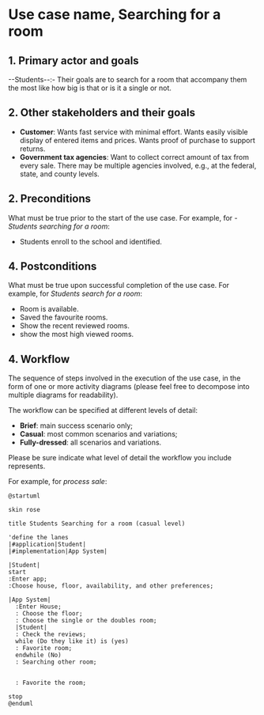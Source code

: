# Use case name, Searching for a room

## 1. Primary actor and goals
--Students--:- Their goals are to search for a room that accompany them the most like how big is that or is it a single or not.



## 2. Other stakeholders and their goals

* __Customer__: Wants fast service with minimal effort. Wants easily visible display of entered items and prices. Wants proof of purchase to support returns.
* __Government tax agencies__: Want to collect correct amount of tax from every sale. There may be multiple agencies involved, e.g., at the federal, state, and county levels.


## 2. Preconditions

What must be true prior to the start of the use case.
For example, for _-Students searching for a room_:

* Students enroll to the school and identified.

## 4. Postconditions

What must be true upon successful completion of the use case.
For example, for _Students search for a room_:

* Room is available.
* Saved the favourite rooms.
* Show the recent reviewed rooms.
* show the most high viewed rooms.


## 4. Workflow

The sequence of steps involved in the execution of the use case, in the form of one or more activity diagrams (please feel free to decompose into multiple diagrams for readability).

The workflow can be specified at different levels of detail:

* __Brief__: main success scenario only;
* __Casual__: most common scenarios and variations;
* __Fully-dressed__: all scenarios and variations.

Please be sure indicate what level of detail the workflow you include represents.

For example, for _process sale_:

```plantuml
@startuml

skin rose

title Students Searching for a room (casual level)

'define the lanes
|#application|Student|
|#implementation|App System|

|Student|
start
:Enter app;
:Choose house, floor, availability, and other preferences;

|App System|
  :Enter House;
  : Choose the floor;
  : Choose the single or the doubles room;
  |Student| 
  : Check the reviews;
  while (Do they like it) is (yes)
  : Favorite room;
  endwhile (No)
  : Searching other room;
  
  
  : Favorite the room;

stop
@enduml
```